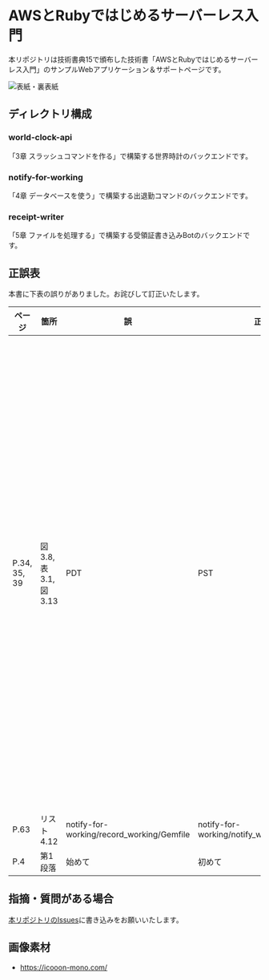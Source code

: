 # AWSとRubyではじめるサーバーレス入門

本リポジトリは技術書典15で頒布した技術書「AWSとRubyではじめるサーバーレス入門」のサンプルWebアプリケーション＆サポートページです。

![表紙・裏表紙](https://user-images.githubusercontent.com/8074640/282184290-797f7fe7-1b3c-4bcd-b2f0-a2c6a168795f.jpg)

## ディレクトリ構成

### world-clock-api

「3章 スラッシュコマンドを作る」で構築する世界時計のバックエンドです。

### notify-for-working

「4章 データベースを使う」で構築する出退勤コマンドのバックエンドです。

### receipt-writer

「5章 ファイルを処理する」で構築する受領証書き込みBotのバックエンドです。

## 正誤表

本書に下表の誤りがありました。お詫びして訂正いたします。

| ページ | 箇所 | 誤 | 正 | 補足 |
| ---- | ---- | ---- | ---- | ---- |
| P.34, 35, 39 | 図3.8, 表3.1, 図3.13 | PDT | PST | PDTは太平洋夏時間であり、夏時間の期間中(3月の第2日曜日午前2時から11月の第1日曜日午前2時まで)に限り使用可能でした。代わりにPSTを使用ください。 |
| P.63 | リスト 4.12 | notify-for-working/record_working/Gemfile | notify-for-working/notify_working/Gemfile | |
| P.4 | 第1段落 | 始めて | 初めて | |

## 指摘・質問がある場合

[本リポジトリのIssues](https://github.com/yuuu/aws_ruby_serverless_book_site/issues)に書き込みをお願いいたします。

## 画像素材

- https://icooon-mono.com/
